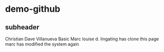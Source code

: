 # demo-github
## subheader
Christian Dave Villanueva
Basic
Marc louise d. lingating has clone this page
marc has modified the system again